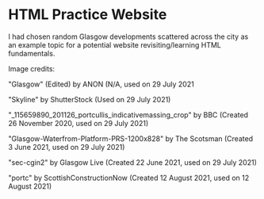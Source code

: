 # HTML Practice Website

I had chosen random Glasgow developments scattered across the city as an example topic for a potential website revisiting/learning HTML fundamentals. 

Image credits: 

"Glasgow" (Edited)
by ANON (N/A, used on 29 July 2021

"Skyline"
by ShutterStock (Used on 29 July 2021)

"_115659890_201126_portcullis_indicativemassing_crop"
by BBC (Created 26 November 2020, used on 29 July 2021)

"Glasgow-Waterfrom-Platform-PRS-1200x828"
by The Scotsman (Created 3 June 2021, used on 29 July 2021)

"sec-cgin2"
by Glasgow Live (Created 22 June 2021, used on 29 July 2021)

"portc"
by ScottishConstructionNow (Created 12 August 2021, used on 12 August 2021)




